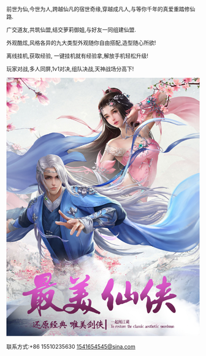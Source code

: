 前世为仙,今世为人,跨越仙凡的宿世奇缘,穿越成凡人,与等你千年的真爱重踏修仙路.

广交道友,共筑仙盟,结交萝莉御姐,与好友一同组建仙盟.

外观酷炫,风格各异的九大类型外观随你自由搭配,造型随心所欲!

离线挂机,获取经验, 一键挂机就有经验拿,解放手机轻松升级!

玩家对战,多人同屏,1v1对决,组队决战,天神战场分高下!

![](0x0ss.jpg)

联系方式:+86 15510235630     1541654545@sina.com